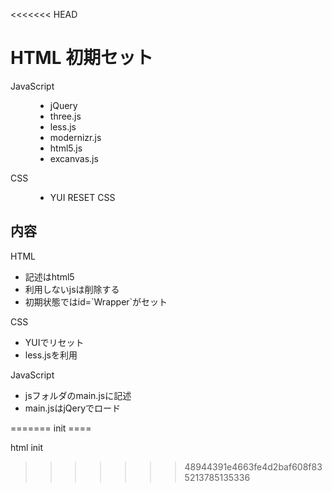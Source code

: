 <<<<<<< HEAD
<h1>HTML 初期セット</h1>
<dl>
<dt>JavaScript</dt>
<dd>
<ul>
<li>jQuery</li>
<li>three.js</li>
<li>less.js</li>
<li>modernizr.js</li>
<li>html5.js</li>
<li>excanvas.js</li>
</ul>
</dd>
<dt>CSS</dt>
<dd>
<ul>
<li>YUI RESET CSS</li>
</ul>
</dd>
</dl>
<h2>内容</h2>
<dl>
<dd>
<dt>HTML<dt>
<ul>
<li>記述はhtml5</li>
<li>利用しないjsは削除する</li>
<li>初期状態ではid=`Wrapper`がセット</li>
</ul>
</dd>
<dd>
<dt>CSS<dt>
<ul>
<li>YUIでリセット</li>
<li>less.jsを利用</li>
</ul>
</dd>
<dd>
<dt>JavaScript<dt>
<ul>
<li>jsフォルダのmain.jsに記述</li>
<li>main.jsはjQeryでロード</li>
</ul>
</dd>
</dl>
=======
init
====

html init
>>>>>>> 48944391e4663fe4d2baf608f835213785135336
